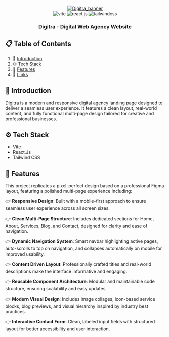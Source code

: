 <div align="center">
   <br />
    <a href="https://digitra.netlify.app" target="_blank">
      <img src="https://i.postimg.cc/zfhz0Z13/Digitra.png" alt="Digitra_banner">
    </a>
  <br />
   
  <div>
    <img src="https://img.shields.io/badge/-Vite-black?style=for-the-badge&logoColor=white&logo=vite&color=646CFF" alt="vite" />
    <img src="https://img.shields.io/badge/-React_JS-black?style=for-the-badge&logoColor=white&logo=react&color=61DAFB" alt="react.js" />
    <img src="https://img.shields.io/badge/-Tailwind_CSS-black?style=for-the-badge&logoColor=white&logo=tailwindcss&color=06B6D4" alt="tailwindcss" />
  </div>

  <h3 align="center">Digitra - Digital Web Agency Website</h3>
</div>

## 📋 <a name="table">Table of Contents</a>

1. 🤖 [Introduction](#introduction)
2. ⚙️ [Tech Stack](#tech-stack)
3. 🔋 [Features](#features)
6. 🔗 [Links](#links)


## <a name="introduction">🤖 Introduction</a>

Digitra is a modern and responsive digital agency landing page designed to deliver a seamless user experience. It features a clean layout, real-world content, and fully functional multi-page design tailored for creative and professional businesses.

## <a name="tech-stack">⚙️ Tech Stack</a>

- Vite
- React.Js
- Tailwind CSS

## <a name="features">🔋 Features</a>

This project replicates a pixel-perfect design based on a professional Figma layout, featuring a polished multi-page experience including:

👉 **Responsive Design**: Built with a mobile-first approach to ensure seamless user experience across all screen sizes.

👉 **Clean Multi-Page Structure**: Includes dedicated sections for Home, About, Services, Blog, and Contact, designed for clarity and ease of navigation.

👉 **Dynamic Navigation System**: Smart navbar highlighting active pages, auto-scrolls to top on navigation, and collapses automatically on mobile for improved usability.

👉 **Content Driven Layout**: Professionally crafted titles and real-world descriptions make the interface informative and engaging.

👉 **Reusable Component Architecture**: Modular and maintainable code structure, ensuring scalability and easy updates.

👉 **Modern Visual Design**: Includes image collages, icon-based service blocks, blog previews, and visual hierarchy inspired by industry best practices.

👉 **Interactive Contact Form**: Clean, labeled input fields with structured layout for better accessibility and user interaction.
